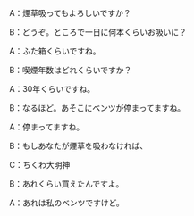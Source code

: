 A：煙草吸ってもよろしいですか？

B：どうぞ。ところで一日に何本くらいお吸いに？

A：ふた箱くらいですね。

B：喫煙年数はどれくらいですか？

A：30年くらいですね。

B：なるほど。あそこにベンツが停まってますね。

A：停まってますね。

B：もしあなたが煙草を吸わなければ、

C：ちくわ大明神

B：あれくらい買えたんですよ。

A：あれは私のベンツですけど。
